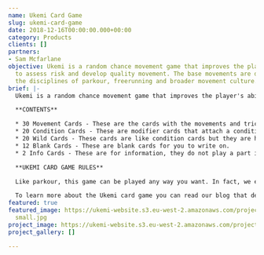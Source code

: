 ```yaml
---
name: Ukemi Card Game
slug: ukemi-card-game
date: 2018-12-16T00:00:00.000+00:00
category: Products
clients: []
partners:
- Sam Mcfarlane
objective: Ukemi is a random chance movement game that improves the player's ability
  to assess risk and develop quality movement. The base movements are derived from
  the disciplines of parkour, freerunning and broader movement culture.
brief: |-
  Ukemi is a random chance movement game that improves the player's ability to assess risk and develop quality movement. The base movements are derived from the disciplines of parkour, freerunning and broader movement culture. The game works best with 2-4 people.

  **CONTENTS**

  * 30 Movement Cards - These are the cards with the movements and tricks you perform.
  * 20 Condition Cards - These are modifier cards that attach a condition to a movement.
  * 20 Wild Cards - These cards are like condition cards but they are harder and more unusual.
  * 12 Blank Cards - These are blank cards for you to write on.
  * 2 Info Cards - These are for information, they do not play a part in the game.

  **UKEMI CARD GAME RULES**

  Like parkour, this game can be played any way you want. In fact, we encourage you to experiment and discover new play styles. To get you started however we have provided you with some guidelines and a default method of play - you can find these below. Be sure to send us a message and tag us on your social media, we love to see the cards and play styles you will come up with!

  To learn more about the Ukemi card game you can read our blog that details the process from concept to creation.
featured: true
featured_image: https://ukemi-website.s3.eu-west-2.amazonaws.com/projects/card spread
  small.jpg
project_image: https://ukemi-website.s3.eu-west-2.amazonaws.com/projects/image0.jpg
project_gallery: []

---
```


